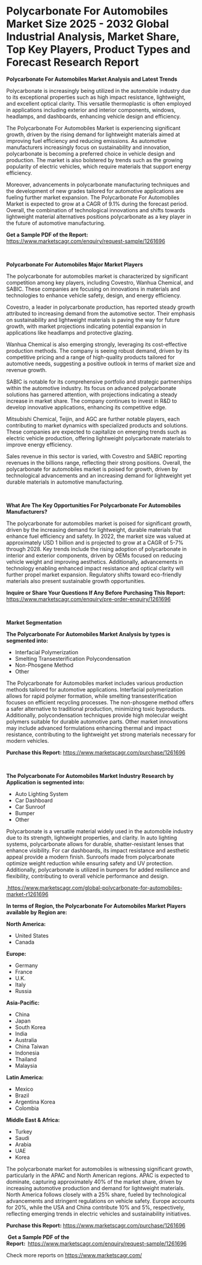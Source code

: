<p><h1>Polycarbonate For Automobiles Market Size 2025 - 2032 Global Industrial Analysis, Market Share, Top Key Players, Product Types and Forecast Research Report</h1></p><p><strong>Polycarbonate For Automobiles Market Analysis and Latest Trends</strong></p>
<p><p>Polycarbonate is increasingly being utilized in the automobile industry due to its exceptional properties such as high impact resistance, lightweight, and excellent optical clarity. This versatile thermoplastic is often employed in applications including exterior and interior components, windows, headlamps, and dashboards, enhancing vehicle design and efficiency.</p><p>The Polycarbonate For Automobiles Market is experiencing significant growth, driven by the rising demand for lightweight materials aimed at improving fuel efficiency and reducing emissions. As automotive manufacturers increasingly focus on sustainability and innovation, polycarbonate is becoming a preferred choice in vehicle design and production. The market is also bolstered by trends such as the growing popularity of electric vehicles, which require materials that support energy efficiency.</p><p>Moreover, advancements in polycarbonate manufacturing techniques and the development of new grades tailored for automotive applications are fueling further market expansion. The Polycarbonate For Automobiles Market is expected to grow at a CAGR of 9.1% during the forecast period. Overall, the combination of technological innovations and shifts towards lightweight material alternatives positions polycarbonate as a key player in the future of automotive manufacturing.</p></p>
<p><strong>Get a Sample PDF of the Report:&nbsp;</strong> <a href="https://www.marketscagr.com/enquiry/request-sample/1261696?utm_campaign=2215&utm_medium=2&utm_source=Github&utm_content=ia&utm_term=02022025&utm_id=polycarbonate-for-automobiles">https://www.marketscagr.com/enquiry/request-sample/1261696</a></p>
<p>&nbsp;</p>
<p><strong>Polycarbonate For Automobiles Major Market Players</strong></p>
<p><p>The polycarbonate for automobiles market is characterized by significant competition among key players, including Covestro, Wanhua Chemical, and SABIC. These companies are focusing on innovations in materials and technologies to enhance vehicle safety, design, and energy efficiency.</p><p>Covestro, a leader in polycarbonate production, has reported steady growth attributed to increasing demand from the automotive sector. Their emphasis on sustainability and lightweight materials is paving the way for future growth, with market projections indicating potential expansion in applications like headlamps and protective glazing.</p><p>Wanhua Chemical is also emerging strongly, leveraging its cost-effective production methods. The company is seeing robust demand, driven by its competitive pricing and a range of high-quality products tailored for automotive needs, suggesting a positive outlook in terms of market size and revenue growth.</p><p>SABIC is notable for its comprehensive portfolio and strategic partnerships within the automotive industry. Its focus on advanced polycarbonate solutions has garnered attention, with projections indicating a steady increase in market share. The company continues to invest in R&D to develop innovative applications, enhancing its competitive edge.</p><p>Mitsubishi Chemical, Teijin, and AGC are further notable players, each contributing to market dynamics with specialized products and solutions. These companies are expected to capitalize on emerging trends such as electric vehicle production, offering lightweight polycarbonate materials to improve energy efficiency.</p><p>Sales revenue in this sector is varied, with Covestro and SABIC reporting revenues in the billions range, reflecting their strong positions. Overall, the polycarbonate for automobiles market is poised for growth, driven by technological advancements and an increasing demand for lightweight yet durable materials in automotive manufacturing.</p></p>
<p>&nbsp;</p>
<p><strong>What Are The Key Opportunities For Polycarbonate For Automobiles Manufacturers?</strong></p>
<p><p>The polycarbonate for automobiles market is poised for significant growth, driven by the increasing demand for lightweight, durable materials that enhance fuel efficiency and safety. In 2022, the market size was valued at approximately USD 1 billion and is projected to grow at a CAGR of 5-7% through 2028. Key trends include the rising adoption of polycarbonate in interior and exterior components, driven by OEMs focused on reducing vehicle weight and improving aesthetics. Additionally, advancements in technology enabling enhanced impact resistance and optical clarity will further propel market expansion. Regulatory shifts toward eco-friendly materials also present sustainable growth opportunities.</p></p>
<p><strong>Inquire or Share Your Questions If Any Before Purchasing This Report:</strong> <a href="https://www.marketscagr.com/enquiry/pre-order-enquiry/1261696?utm_campaign=2215&utm_medium=2&utm_source=Github&utm_content=ia&utm_term=02022025&utm_id=polycarbonate-for-automobiles">https://www.marketscagr.com/enquiry/pre-order-enquiry/1261696</a></p>
<p>&nbsp;</p>
<p><strong>Market Segmentation</strong></p>
<p><strong>The Polycarbonate For Automobiles Market Analysis by types is segmented into:</strong></p>
<p><ul><li>Interfacial Polymerization</li><li>Smelting Transesterification Polycondensation</li><li>Non-Phosgene Method</li><li>Other</li></ul></p>
<p><p>The Polycarbonate for Automobiles market includes various production methods tailored for automotive applications. Interfacial polymerization allows for rapid polymer formation, while smelting transesterification focuses on efficient recycling processes. The non-phosgene method offers a safer alternative to traditional production, minimizing toxic byproducts. Additionally, polycondensation techniques provide high molecular weight polymers suitable for durable automotive parts. Other market innovations may include advanced formulations enhancing thermal and impact resistance, contributing to the lightweight yet strong materials necessary for modern vehicles.</p></p>
<p><strong>Purchase this Report:&nbsp;</strong><a href="https://www.marketscagr.com/purchase/1261696?utm_campaign=2215&utm_medium=2&utm_source=Github&utm_content=ia&utm_term=02022025&utm_id=polycarbonate-for-automobiles">https://www.marketscagr.com/purchase/1261696</a></p>
<p>&nbsp;</p>
<p><strong>The Polycarbonate For Automobiles Market Industry Research by Application is segmented into:</strong></p>
<p><ul><li>Auto Lighting System</li><li>Car Dashboard</li><li>Car Sunroof</li><li>Bumper</li><li>Other</li></ul></p>
<p><p>Polycarbonate is a versatile material widely used in the automobile industry due to its strength, lightweight properties, and clarity. In auto lighting systems, polycarbonate allows for durable, shatter-resistant lenses that enhance visibility. For car dashboards, its impact resistance and aesthetic appeal provide a modern finish. Sunroofs made from polycarbonate optimize weight reduction while ensuring safety and UV protection. Additionally, polycarbonate is utilized in bumpers for added resilience and flexibility, contributing to overall vehicle performance and design.</p></p>
<p><a href="https://www.marketscagr.com/global-polycarbonate-for-automobiles-market-r1261696?utm_campaign=2215&utm_medium=2&utm_source=Github&utm_content=ia&utm_term=02022025&utm_id=polycarbonate-for-automobiles">&nbsp;https://www.marketscagr.com/global-polycarbonate-for-automobiles-market-r1261696</a></p>
<p><strong>In terms of Region, the Polycarbonate For Automobiles Market Players available by Region are:</strong></p>
<p>
    <p> <strong> North America: </strong>
        <ul>
            <li>United States</li>
            <li>Canada</li>
        </ul>
        </p> 
    <p> <strong> Europe: </strong>
        <ul>
            <li>Germany</li>
            <li>France</li>
            <li>U.K.</li>
            <li>Italy</li>
            <li>Russia</li>
        </ul>
        </p> 
    <p> <strong> Asia-Pacific: </strong>
        <ul>
            <li>China</li>
            <li>Japan</li>
            <li>South Korea</li>
            <li>India</li>
            <li>Australia</li>
            <li>China Taiwan</li>
            <li>Indonesia</li>
            <li>Thailand</li>
            <li>Malaysia</li>
        </ul>
        </p> 
    <p> <strong> Latin America: </strong>
        <ul>
            <li>Mexico</li>
            <li>Brazil</li>
            <li>Argentina Korea</li>
            <li>Colombia</li>
        </ul>
        </p> 
    <p> <strong> Middle East & Africa: </strong>
        <ul>
            <li>Turkey</li>
            <li>Saudi</li>
            <li>Arabia</li>
            <li>UAE</li>
            <li>Korea</li>
        </ul>
    </p>
    </p>
<p><p>The polycarbonate market for automobiles is witnessing significant growth, particularly in the APAC and North American regions. APAC is expected to dominate, capturing approximately 40% of the market share, driven by increasing automotive production and demand for lightweight materials. North America follows closely with a 25% share, fueled by technological advancements and stringent regulations on vehicle safety. Europe accounts for 20%, while the USA and China contribute 10% and 5%, respectively, reflecting emerging trends in electric vehicles and sustainability initiatives.</p></p>
<p><strong>Purchase this Report: </strong><a href="https://www.marketscagr.com/purchase/1261696?utm_campaign=2215&utm_medium=2&utm_source=Github&utm_content=ia&utm_term=02022025&utm_id=polycarbonate-for-automobiles">https://www.marketscagr.com/purchase/1261696</a></p>
<p>&nbsp;<strong>Get a Sample PDF of the Report:&nbsp;&nbsp;</strong><a href="https://www.marketscagr.com/enquiry/request-sample/1261696?utm_campaign=2215&utm_medium=2&utm_source=Github&utm_content=ia&utm_term=02022025&utm_id=polycarbonate-for-automobiles">https://www.marketscagr.com/enquiry/request-sample/1261696</a></p>
<p><strong></strong></p>
<p>Check more reports on <a href="https://www.marketscagr.com/?utm_campaign=2215&utm_medium=2&utm_source=Github&utm_content=ia&utm_term=02022025&utm_id=polycarbonate-for-automobiles">https://www.marketscagr.com/</a></p>